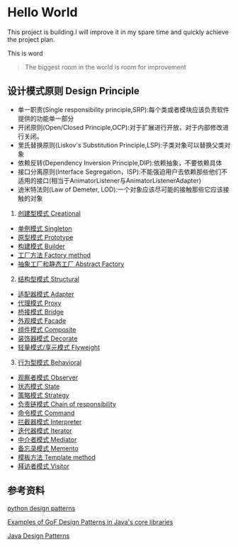 Hello World
===
This project is building.I will improve it in my spare time and quickly achieve the project plan.

This is word
>The biggest room in the world is room for improvement

<!-- ![](/art/WX20180802-234453@2x.png) -->


## 设计模式原则 Design Principle

- 单一职责(Single responsibility principle,SRP):每个类或者模块应该负责软件提供的功能单一部分
- 开闭原则(Open/Closed Principle,OCP):对于扩展进行开放，对于内部修改进行关闭。
- 里氏替换原则(Liskov's Substitution Principle,LSP):子类对象可以替换父类对象
- 依赖反转(Dependency Inversion Principle,DIP):依赖抽象，不要依赖具体
- 接口分离原则(Interface Segregation，ISP):不能强迫用户去依赖那些他们不适用的接口(相当于AnimatorListener与AnimatorListenerAdapter)
- 迪米特法则(Law of  Demeter, LOD):一个对象应该尽可能的接触那些它应该接触的对象

1. [创建型模式 Creational](design-patterns/src/main/java/creational/README.md)

- [单例模式 Singleton](design-patterns/src/main/java/creational/README.md#Singleton)
- [原型模式 Prototype](design-patterns/src/main/java/creational/README.md#Prototype)
- [构建模式 Builder](design-patterns/src/main/java/creational/README.md#Builder)
- [工厂方法 Factory method](design-patterns/src/main/java/creational/README.md#FactoryMethod)
- [抽象工厂和静态工厂 Abstract Factory](design-patterns/src/main/java/creational/README.md#AbstractFactory)

2. [结构型模式 Structural](design-patterns/src/main/java/structural/README.md)

- [适配器模式 Adapter](design-patterns/src/main/java/structural/README.md#Adapter)
- [代理模式 Proxy](design-patterns/src/main/java/structural/README.md#Proxy)
- [桥接模式 Bridge](design-patterns/src/main/java/structural/README.md#Bridge)
- [外观模式 Facade](design-patterns/src/main/java/structural/README.md#Facade)
- [组件模式 Composite](design-patterns/src/main/java/structural/README.md#Composite)
- [装饰器模式 Decorate](design-patterns/src/main/java/structural/README.md#Decorate)
- [轻量模式/享元模式 Flyweight](design-patterns/src/main/java/structural/README.md#Flyweight)

3. [行为型模式 Behavioral](design-patterns/src/main/java/behavioral/README.md)

- [观察者模式 Observer](design-patterns/src/main/java/behavioral/README.md#Observer)
- [状态模式 State](design-patterns/src/main/java/behavioral/README.md#State)
- [策略模式 Strategy](design-patterns/src/main/java/behavioral/README.md#Strategy)
- [负责链模式 Chain of responsibility](design-patterns/src/main/java/behavioral/README.md#ChainOfResponsibility)
- [命令模式 Command](design-patterns/src/main/java/behavioral/README.md#Command)
- [拦截器模式 Interpreter](design-patterns/src/main/java/behavioral/README.md#Interpreter)
- [迭代器模式 Iterator](design-patterns/src/main/java/behavioral/README.md#Iterator)
- [中介者模式 Mediator](design-patterns/src/main/java/behavioral/README.md#Mediator)
- [备忘录模式 Memento](design-patterns/src/main/java/behavioral/README.md#Memento)
- [模板方法 Template method](design-patterns/src/main/java/behavioral/README.md#TemplateMethod)
- [拜访者模式 Visitor](design-patterns/src/main/java/behavioral/README.md#Visitor)


## 参考资料

[python design patterns](https://refactoringguru.cn/design-patterns/python)

[Examples of GoF Design Patterns in Java's core libraries](https://stackoverflow.com/questions/1673841/examples-of-gof-design-patterns-in-javas-core-libraries)

[Java Design Patterns](http://java-design-patterns.com/patterns/)



























